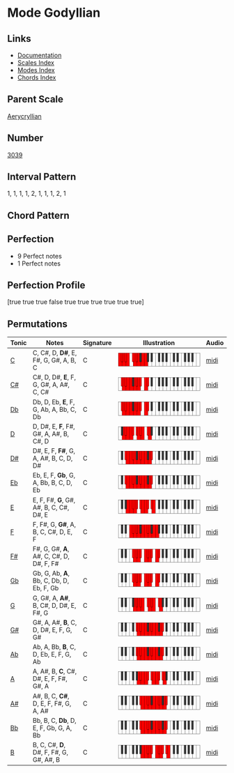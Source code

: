 # Mode Godyllian

## Links

- [Documentation](README.md)
- [Scales Index](Scales.md)
- [Modes Index](Modes.md)
- [Chords Index](Chords.md)

## Parent Scale

[Aerycryllian](ScaleAerycryllian.md)

## Number

[3039](https://ianring.com/musictheory/scales/3039)

## Interval Pattern

1, 1, 1, 1, 2, 1, 1, 1, 2, 1

## Chord Pattern



## Perfection

- 9 Perfect notes
- 1 Perfect notes

## Perfection Profile

[true true true false true true true true true true]

## Permutations

| Tonic | Notes | Signature | Illustration | Audio |
|-------|-------|-----------|--------------|-------|
| [C](ModeCNaturalGodyllian.md) | C, C#, D, **D#**, E, F#, G, G#, A, B, C | C | ![CNaturalGodyllian](ModeCNaturalGodyllian.png) | [midi](https://github.com/edipermadi/music/blob/main/docs/ModeCNaturalGodyllian.mid?raw=true) |
| [C#](ModeCSharpGodyllian.md) | C#, D, D#, **E**, F, G, G#, A, A#, C, C# | C | ![CSharpGodyllian](ModeCSharpGodyllian.png) | [midi](https://github.com/edipermadi/music/blob/main/docs/ModeCSharpGodyllian.mid?raw=true) |
| [Db](ModeDFlatGodyllian.md) | Db, D, Eb, **E**, F, G, Ab, A, Bb, C, Db | C | ![DFlatGodyllian](ModeDFlatGodyllian.png) | [midi](https://github.com/edipermadi/music/blob/main/docs/ModeDFlatGodyllian.mid?raw=true) |
| [D](ModeDNaturalGodyllian.md) | D, D#, E, **F**, F#, G#, A, A#, B, C#, D | C | ![DNaturalGodyllian](ModeDNaturalGodyllian.png) | [midi](https://github.com/edipermadi/music/blob/main/docs/ModeDNaturalGodyllian.mid?raw=true) |
| [D#](ModeDSharpGodyllian.md) | D#, E, F, **F#**, G, A, A#, B, C, D, D# | C | ![DSharpGodyllian](ModeDSharpGodyllian.png) | [midi](https://github.com/edipermadi/music/blob/main/docs/ModeDSharpGodyllian.mid?raw=true) |
| [Eb](ModeEFlatGodyllian.md) | Eb, E, F, **Gb**, G, A, Bb, B, C, D, Eb | C | ![EFlatGodyllian](ModeEFlatGodyllian.png) | [midi](https://github.com/edipermadi/music/blob/main/docs/ModeEFlatGodyllian.mid?raw=true) |
| [E](ModeENaturalGodyllian.md) | E, F, F#, **G**, G#, A#, B, C, C#, D#, E | C | ![ENaturalGodyllian](ModeENaturalGodyllian.png) | [midi](https://github.com/edipermadi/music/blob/main/docs/ModeENaturalGodyllian.mid?raw=true) |
| [F](ModeFNaturalGodyllian.md) | F, F#, G, **G#**, A, B, C, C#, D, E, F | C | ![FNaturalGodyllian](ModeFNaturalGodyllian.png) | [midi](https://github.com/edipermadi/music/blob/main/docs/ModeFNaturalGodyllian.mid?raw=true) |
| [F#](ModeFSharpGodyllian.md) | F#, G, G#, **A**, A#, C, C#, D, D#, F, F# | C | ![FSharpGodyllian](ModeFSharpGodyllian.png) | [midi](https://github.com/edipermadi/music/blob/main/docs/ModeFSharpGodyllian.mid?raw=true) |
| [Gb](ModeGFlatGodyllian.md) | Gb, G, Ab, **A**, Bb, C, Db, D, Eb, F, Gb | C | ![GFlatGodyllian](ModeGFlatGodyllian.png) | [midi](https://github.com/edipermadi/music/blob/main/docs/ModeGFlatGodyllian.mid?raw=true) |
| [G](ModeGNaturalGodyllian.md) | G, G#, A, **A#**, B, C#, D, D#, E, F#, G | C | ![GNaturalGodyllian](ModeGNaturalGodyllian.png) | [midi](https://github.com/edipermadi/music/blob/main/docs/ModeGNaturalGodyllian.mid?raw=true) |
| [G#](ModeGSharpGodyllian.md) | G#, A, A#, **B**, C, D, D#, E, F, G, G# | C | ![GSharpGodyllian](ModeGSharpGodyllian.png) | [midi](https://github.com/edipermadi/music/blob/main/docs/ModeGSharpGodyllian.mid?raw=true) |
| [Ab](ModeAFlatGodyllian.md) | Ab, A, Bb, **B**, C, D, Eb, E, F, G, Ab | C | ![AFlatGodyllian](ModeAFlatGodyllian.png) | [midi](https://github.com/edipermadi/music/blob/main/docs/ModeAFlatGodyllian.mid?raw=true) |
| [A](ModeANaturalGodyllian.md) | A, A#, B, **C**, C#, D#, E, F, F#, G#, A | C | ![ANaturalGodyllian](ModeANaturalGodyllian.png) | [midi](https://github.com/edipermadi/music/blob/main/docs/ModeANaturalGodyllian.mid?raw=true) |
| [A#](ModeASharpGodyllian.md) | A#, B, C, **C#**, D, E, F, F#, G, A, A# | C | ![ASharpGodyllian](ModeASharpGodyllian.png) | [midi](https://github.com/edipermadi/music/blob/main/docs/ModeASharpGodyllian.mid?raw=true) |
| [Bb](ModeBFlatGodyllian.md) | Bb, B, C, **Db**, D, E, F, Gb, G, A, Bb | C | ![BFlatGodyllian](ModeBFlatGodyllian.png) | [midi](https://github.com/edipermadi/music/blob/main/docs/ModeBFlatGodyllian.mid?raw=true) |
| [B](ModeBNaturalGodyllian.md) | B, C, C#, **D**, D#, F, F#, G, G#, A#, B | C | ![BNaturalGodyllian](ModeBNaturalGodyllian.png) | [midi](https://github.com/edipermadi/music/blob/main/docs/ModeBNaturalGodyllian.mid?raw=true) |
